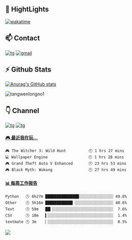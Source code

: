 ## 📌 HightLights
[![wakatime](https://wakatime.com/badge/user/27e8a095-1d6f-4b06-bfec-6540f6e1a642.svg)](https://wakatime.com/@27e8a095-1d6f-4b06-bfec-6540f6e1a642)
## 📫 Contact
[![tg](https://img.shields.io/badge/t.me-%40twltel-purple)](https://t.me/twltel)
[![gmail](https://img.shields.io/badge/Gmail-%40twl-red)](mailto:twl102841@gmail.com)

## :zap: Github Stats
[![Anurag's GitHub stats](https://github-readme-stats.vercel.app/api?username=tangwenlongNO1&hide=stars,prs&count_private=true&show_icons=true&theme=radical&hide_border=true&show_owner=true)](https://github.com/anuraghazra/github-readme-stats)

<p><img align="center" src="https://github-readme-streak-stats.herokuapp.com/?user=tangwenlongno1&" alt="tangwenlongno1" /></p>


<!--[![](https://steins-gate-visitor-count.greenhandatsjtu.repl.co/tangwenlongNO1)](https://github.com/greenhandatsjtu/steins-gate-visitor-count)-->

## 👇 Channel
[![tg](https://img.shields.io/badge/channel-clash-bringgreen)](https://t.me/clash_for_win)
[![tg](https://img.shields.io/badge/channel-WTO-ff69b4)](https://t.me/WTOgaoqing)

<!-- steam-box start -->
#### <a href="https://gist.github.com/8b9cad778980794568613fc243bd91bd" target="_blank">🎮 最近我在玩…</a>
```text
🎮 The Witcher 3: Wild Hunt          🕘 1 hrs 27 mins
💻 Wallpaper Engine                  🕘 1 hrs 28 mins
🎮 Grand Theft Auto V Enhanced       🕘 23 hrs 53 mins
🎮 Black Myth: Wukong                🕘 27 hrs 49 mins
```
<!-- Powered by https://github.com/YouEclipse/steam-box . -->
<!-- steam-box end -->

<!-- waka-box start -->
#### <a href="https://gist.github.com/2da313c85a908b12cb8d9647cf806b3c" target="_blank">📊 每周工作报告</a>
```text
Python   🕓 6h27m ██████████████▉░░░░░░░░░░░░░░░ 49.8%
Other    🕓 5h16m ████████████▏░░░░░░░░░░░░░░░░░ 40.6%
Text     🕓 59m   ██▎░░░░░░░░░░░░░░░░░░░░░░░░░░░  7.6%
CSV      🕓 10m   ▍░░░░░░░░░░░░░░░░░░░░░░░░░░░░░  1.4%
textmate 🕓 3m    ▏░░░░░░░░░░░░░░░░░░░░░░░░░░░░░  0.5%
```
<!-- Powered by https://github.com/journey-ad/waka-box-go . -->
<!-- waka-box end -->

<p>
  <a href="https://count.getloli.com/"><img src="https://moe-counter.glitch.me/get/@tangwenlongNO1?theme=rule34"></a>
</p>
